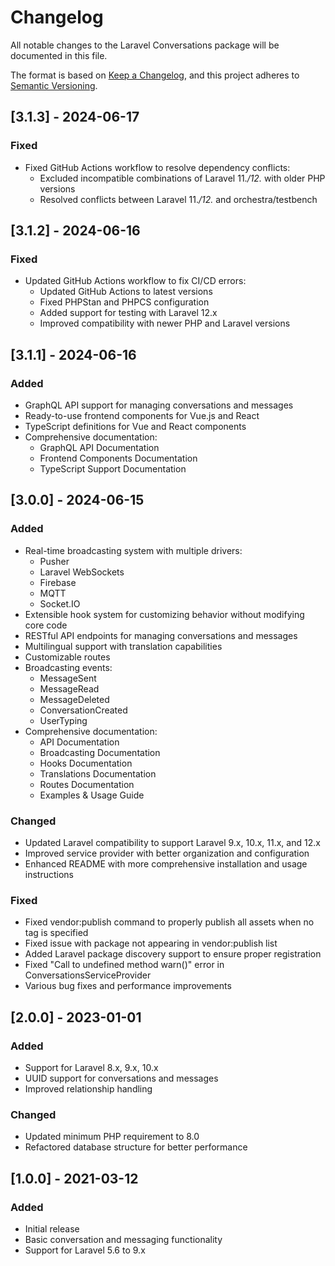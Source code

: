 # Changelog

All notable changes to the Laravel Conversations package will be documented in this file.

The format is based on [Keep a Changelog](https://keepachangelog.com/en/1.0.0/),
and this project adheres to [Semantic Versioning](https://semver.org/spec/v2.0.0.html).

## [3.1.3] - 2024-06-17

### Fixed
- Fixed GitHub Actions workflow to resolve dependency conflicts:
  - Excluded incompatible combinations of Laravel 11.*/12.* with older PHP versions
  - Resolved conflicts between Laravel 11.*/12.* and orchestra/testbench

## [3.1.2] - 2024-06-16

### Fixed
- Updated GitHub Actions workflow to fix CI/CD errors:
  - Updated GitHub Actions to latest versions
  - Fixed PHPStan and PHPCS configuration
  - Added support for testing with Laravel 12.x
  - Improved compatibility with newer PHP and Laravel versions

## [3.1.1] - 2024-06-16

### Added
- GraphQL API support for managing conversations and messages
- Ready-to-use frontend components for Vue.js and React
- TypeScript definitions for Vue and React components
- Comprehensive documentation:
  - GraphQL API Documentation
  - Frontend Components Documentation
  - TypeScript Support Documentation

## [3.0.0] - 2024-06-15

### Added
- Real-time broadcasting system with multiple drivers:
  - Pusher
  - Laravel WebSockets
  - Firebase
  - MQTT
  - Socket.IO
- Extensible hook system for customizing behavior without modifying core code
- RESTful API endpoints for managing conversations and messages
- Multilingual support with translation capabilities
- Customizable routes
- Broadcasting events:
  - MessageSent
  - MessageRead
  - MessageDeleted
  - ConversationCreated
  - UserTyping
- Comprehensive documentation:
  - API Documentation
  - Broadcasting Documentation
  - Hooks Documentation
  - Translations Documentation
  - Routes Documentation
  - Examples & Usage Guide

### Changed
- Updated Laravel compatibility to support Laravel 9.x, 10.x, 11.x, and 12.x
- Improved service provider with better organization and configuration
- Enhanced README with more comprehensive installation and usage instructions

### Fixed
- Fixed vendor:publish command to properly publish all assets when no tag is specified
- Fixed issue with package not appearing in vendor:publish list
- Added Laravel package discovery support to ensure proper registration
- Fixed "Call to undefined method warn()" error in ConversationsServiceProvider
- Various bug fixes and performance improvements

## [2.0.0] - 2023-01-01

### Added
- Support for Laravel 8.x, 9.x, 10.x
- UUID support for conversations and messages
- Improved relationship handling

### Changed
- Updated minimum PHP requirement to 8.0
- Refactored database structure for better performance

## [1.0.0] - 2021-03-12

### Added
- Initial release
- Basic conversation and messaging functionality
- Support for Laravel 5.6 to 9.x
